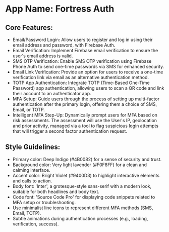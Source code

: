# **App Name**: Fortress Auth

## Core Features:

- Email/Password Login: Allow users to register and log in using their email address and password, with Firebase Auth.
- Email Verification: Implement Firebase email verification to ensure the user's email address is valid.
- SMS OTP Verification: Enable SMS OTP verification using Firebase Phone Auth to send one-time passwords via SMS for enhanced security.
- Email Link Verification: Provide an option for users to receive a one-time verification link via email as an alternative authentication method.
- TOTP App Authentication: Integrate TOTP (Time-Based One-Time Password) app authentication, allowing users to scan a QR code and link their account to an authenticator app.
- MFA Setup: Guide users through the process of setting up multi-factor authentication after the primary login, offering them a choice of SMS, Email, or TOTP.
- Intelligent MFA Step-Up: Dynamically prompt users for MFA based on risk assessments.  The assessment will use the User's IP, geolocation and prior activity, managed via a tool to flag suspicious login attempts that will trigger a second factor authentication request.

## Style Guidelines:

- Primary color: Deep Indigo (#4B0082) for a sense of security and trust.
- Background color: Very light lavender (#F0F8FF) for a clean and calming interface.
- Accent color: Bright Violet (#9400D3) to highlight interactive elements and calls to action.
- Body font: 'Inter', a grotesque-style sans-serif with a modern look, suitable for both headlines and body text.
- Code font: 'Source Code Pro' for displaying code snippets related to MFA setup or troubleshooting.
- Use minimalist line icons to represent different MFA methods (SMS, Email, TOTP).
- Subtle animations during authentication processes (e.g., loading, verification, success).